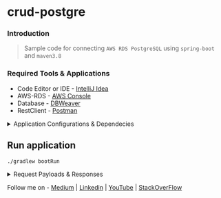# crud-postgre

### Introduction

> Sample code for connecting `AWS RDS PostgreSQL` using `spring-boot` and `maven3.8`

### Required Tools & Applications
 - Code Editor or IDE - [IntelliJ Idea](https://www.jetbrains.com/idea/download/#section=mac)
 - AWS-RDS - [AWS Console](https://aws.amazon.com/console/)
 - Database - [DBWeaver](https://dbeaver.io/files/dbeaver-ce-latest-macos.dmg)
 - RestClient - [Postman](https://www.postman.com/downloads/)

<details><summary>Application Configurations & Dependecies</summary>
<p>

- POM.xml
```xml
<?xml version="1.0" encoding="UTF-8"?>
<project xmlns="http://maven.apache.org/POM/4.0.0" xmlns:xsi="http://www.w3.org/2001/XMLSchema-instance"
         xsi:schemaLocation="http://maven.apache.org/POM/4.0.0 https://maven.apache.org/xsd/maven-4.0.0.xsd">
    <modelVersion>4.0.0</modelVersion>
    <parent>
        <groupId>org.springframework.boot</groupId>
        <artifactId>spring-boot-starter-parent</artifactId>
        <version>2.5.0</version>
        <relativePath/> <!-- lookup parent from repository -->
    </parent>
    <groupId>com.techsharezone</groupId>
    <artifactId>crud-postgre</artifactId>
    <version>0.0.1-SNAPSHOT</version>
    <name>crud-postgre</name>
    <description>Demo project for Spring Boot</description>
    <properties>
        <java.version>11</java.version>
    </properties>
    <dependencies>
        <dependency>
            <groupId>org.springframework.boot</groupId>
            <artifactId>spring-boot-starter-data-jpa</artifactId>
        </dependency>

        <dependency>
            <groupId>org.postgresql</groupId>
            <artifactId>postgresql</artifactId>
            <scope>runtime</scope>
        </dependency>
        <dependency>
            <groupId>org.projectlombok</groupId>
            <artifactId>lombok</artifactId>
            <optional>true</optional>
        </dependency>
        <dependency>
            <groupId>org.springframework.boot</groupId>
            <artifactId>spring-boot-starter-test</artifactId>
            <scope>test</scope>
        </dependency>
        <dependency>
            <groupId>org.springframework.boot</groupId>
            <artifactId>spring-boot-starter-web</artifactId>
        </dependency>

    </dependencies>

    <build>
        <plugins>
            <plugin>
                <groupId>org.springframework.boot</groupId>
                <artifactId>spring-boot-maven-plugin</artifactId>
                <configuration>
                    <excludes>
                        <exclude>
                            <groupId>org.projectlombok</groupId>
                            <artifactId>lombok</artifactId>
                        </exclude>
                    </excludes>
                </configuration>
            </plugin>
        </plugins>
    </build>

</project>

```
</p>
- application.properties
  
  ```properties
  spring.datasource.url=jdbc:{AWS_RDS_POSTGRESQL_ENDPOINT}/employee
  spring.datasource.username={DB_USRER_NAME}
  spring.datasource.password={DB_PASSWOED}
  spring.jpa.show-sql=true
  spring.jpa.hibernate.ddl-auto=create
  spring.jpa.properties.dialect=org.hibernate.dialect.PostgresSQLDialect
  ```
  </details>
  
## Run application
`
./gradlew bootRun
`
<details><summary>Request Payloads & Responses</summary>
<p>
  
 - Payload for create an employee
  
```ssh
curl -d '{"name":"Saurabh", "deapartment":"IT"}' -H "Content-Type: application/json" -X POST http://localhost:8080/save
```
  
- Fetch all employees
  
```
curl -H "Content-Type: application/json" -X GET http://localhost:8080/employees

```  

  ```json
  [
    {
        "id": 3214,
        "name": "Prashant",
        "department": "Software Engineering"
    },
    {
        "id": 2132,
        "name": "Saurabh",
        "department": "IT"
    },
    {
        "id": 3342,
        "name": "Galaxy",
        "department": "Software Engineer"
    }
]
  
  ```
  
  </p></details>
  
  
Follow me on - [Medium](https://saurabhshcs.medium.com) | [Linkedin](https://www.linkedin.com/in/saurabhshcs/) | [YouTube](https://www.youtube.com/channel/UCSQqjPw7_tfx1Ie4yYHbcxQ?pbjreload=102) | [StackOverFlow](https://stackoverflow.com/users/10719720/saurabhshcs?tab=profile)


